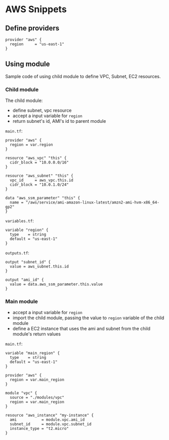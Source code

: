 # AWS Snippets

## Define providers

```hcl
provider "aws" {
  region     = "us-east-1"
}
```


## Using module

Sample code of using child module to define VPC, Subnet, EC2 resources.

### Child module

The child module:
- define subnet, vpc resource
- accept a input variable for `region`
- return subnet's id, AMI's id to parent module

`main.tf`:
```hcl
provider "aws" {
  region = var.region
}

resource "aws_vpc" "this" {
  cidr_block = "10.0.0.0/16"
}

resource "aws_subnet" "this" {
  vpc_id     = aws_vpc.this.id
  cidr_block = "10.0.1.0/24"
}

data "aws_ssm_parameter" "this" {
  name = "/aws/service/ami-amazon-linux-latest/amzn2-ami-hvm-x86_64-gp2"
}
```

`variables.tf`:
```hcl
variable "region" {
  type    = string
  default = "us-east-1"
}
```

`outputs.tf`:
```hcl
output "subnet_id" {
  value = aws_subnet.this.id
}

output "ami_id" {
  value = data.aws_ssm_parameter.this.value
}
```

### Main module

- accept a input variable for `region`
- import the child module, passing the value to `region` variable of the child module
- define a EC2 instance that uses the ami and subnet from the child module's return values

`main.tf`:
```hcl
variable "main_region" {
  type    = string
  default = "us-east-1"
}

provider "aws" {
  region = var.main_region
}

module "vpc" {
  source = "./modules/vpc"
  region = var.main_region
}

resource "aws_instance" "my-instance" {
  ami           = module.vpc.ami_id
  subnet_id     = module.vpc.subnet_id
  instance_type = "t2.micro"
}
```

